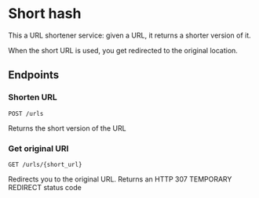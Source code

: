 # Short hash

This a URL shortener service: given a URL, it returns a shorter version
of it.

When the short URL is used, you get redirected to the original location.

## Endpoints

### Shorten URL
```http request
POST /urls
```

Returns the short version of the URL

### Get original URl
```http request
GET /urls/{short_url}
```

Redirects you to the original URL. Returns an HTTP 307 TEMPORARY REDIRECT status code